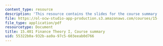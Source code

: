 ```yaml
---
content_type: resource
description: 'This resource contains the slides for the course summary. '
file: https://ol-ocw-studio-app-production.s3.amazonaws.com/courses/15-401-finance-theory-i-fall-2008/55322b0a932baa9a97c5603eeab0d766_MIT15_401F08_summary.pdf
file_type: application/pdf
resourcetype: Document
title: 15.401 Finance Theory I, Course summary
uid: 55322b0a-932b-aa9a-97c5-603eeab0d766
---
```

